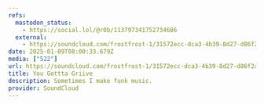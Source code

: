 ```yaml
---
refs:
  mastodon_status:
    - https://social.lol/@r0b/113797341752734686
  external:
    - https://soundcloud.com/frostfrost-1/31572ecc-dca3-4b39-8d27-d86f2aa0b0e5?ref=clipboard&p=a&c=1&si=bd6c1874523b423db5314a8d35362b35&utm_source=clipboard&utm_medium=text&utm_campaign=social_sharing
date: 2025-01-09T08:00:33.679Z
media: ["522"]
url: https://soundcloud.com/frostfrost-1/31572ecc-dca3-4b39-8d27-d86f2aa0b0e5?ref=clipboard&p=a&c=1&si=bd6c1874523b423db5314a8d35362b35&utm_source=clipboard&utm_medium=text&utm_campaign=social_sharing
title: You Gottta Griive
description: Sometimes I make funk music.
provider: SoundCloud
---
```



